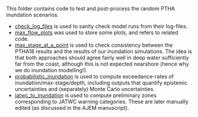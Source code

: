 This folder contains code to test and post-process the random PTHA inundation scenarios. 
* [check_log_files](check_log_files) is used to sanity check model runs from their log-files.
* [max_flow_plots](max_flow_plots) was used to store some plots, and refers to related code.
* [max_stage_at_a_point](max_stage_at_a_point) is used to check consistency between the PTHA18 results and the results of our inundation simulations. The idea is that both approaches should agree fairly well in deep water sufficiently far from the coast, although this is not expected nearshore (hence why we do inundation modelling!). 
* [probabilistic_inundation](probabilistic_inundation) is used to compute exceedance-rates of inundation/max-stage/depth, including outputs that quantify epistemic uncertainties and (separately) Monte Carlo uncertainties.
* [jatwc_to_inundation](jatwc_to_inundation) is used to compute preliminary zones corresponding to JATWC warning categories. These are later manually edited (as discussed in the AJEM manuscript). 
